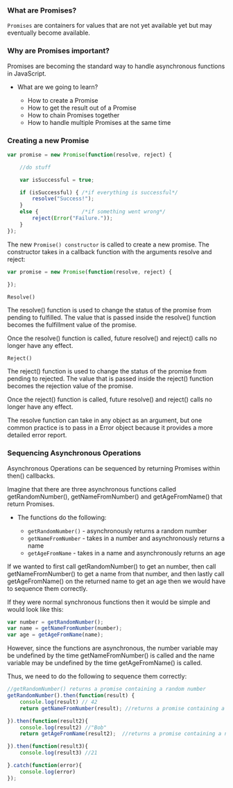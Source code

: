 ### What are Promises?

`Promises` are containers for values that are not yet available yet but may eventually become available.

### Why are Promises important?

Promises are becoming the standard way to handle asynchronous functions in JavaScript.

+ What are we going to learn?

   + How to create a Promise
   + How to get the result out of a Promise
   + How to chain Promises together
   + How to handle multiple Promises at the same time

### Creating a new Promise
```js
var promise = new Promise(function(resolve, reject) {

    //do stuff

    var isSuccessful = true;

    if (isSuccessful) { /*if everything is successful*/
        resolve("Success!");
    }
    else {              /*if something went wrong*/
        reject(Error("Failure."));
    }
});
```

The new `Promise() constructor` is called to create a new promise. The constructor takes in a callback function with the arguments resolve and reject:
```js
var promise = new Promise(function(resolve, reject) {
    
});
```

`Resolve()`

The resolve() function is used to change the status of the promise from pending to fulfilled. The value that is passed inside the resolve() function becomes the fulfillment value of the promise.

Once the resolve() function is called, future resolve() and reject() calls no longer have any effect.

`Reject()`

The reject() function is used to change the status of the promise from pending to rejected. The value that is passed inside the reject() function becomes the rejection value of the promise.

Once the reject() function is called, future resolve() and reject() calls no longer have any effect.

The resolve function can take in any object as an argument, but one common practice is to pass in a Error object because it provides a more detailed error report. 

### Sequencing Asynchronous Operations

Asynchronous Operations can be sequenced by returning Promises within then() callbacks.

Imagine that there are three asynchronous functions called getRandomNumber(), getNameFromNumber() and getAgeFromName() that return Promises.

+ The functions do the following:

   + `getRandomNumber()` - asynchronously returns a random number
   + `getNameFromNumber` - takes in a number and asynchronously returns a name
   + `getAgeFromName` - takes in a name and asynchronously returns an age 

If we wanted to first call getRandomNumber() to get an number, then call getNameFromNumber() to get a name from that number, and then lastly call getAgeFromName() on the returned name to get an age then we would have to sequence them correctly.

If they were normal synchronous functions then it would be simple and would look like this:
```js
var number = getRandomNumber();
var name = getNameFromNumber(number);
var age = getAgeFromName(name);
```
However, since the functions are asynchronous, the number variable may be undefined by the time getNameFromNumber() is called and the name variable may be undefined by the time getAgeFromName() is called.

Thus, we need to do the following to sequence them correctly:
```js
//getRandomNumber() returns a promise containing a random number
getRandomNumber().then(function(result) {  
    console.log(result) // 42
    return getNameFromNumber(result); //returns a promise containing a string representing a name

}).then(function(result2){
    console.log(result2) //"Bob"
    return getAgeFromName(result2);  //returns a promise containing a number representing an age

}).then(function(result3){
    console.log(result3) //21

}.catch(function(error){
    console.log(error)
});
```
